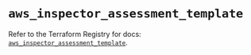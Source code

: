 # `aws_inspector_assessment_template`

Refer to the Terraform Registry for docs: [`aws_inspector_assessment_template`](https://registry.terraform.io/providers/hashicorp/aws/6.4.0/docs/resources/inspector_assessment_template).
